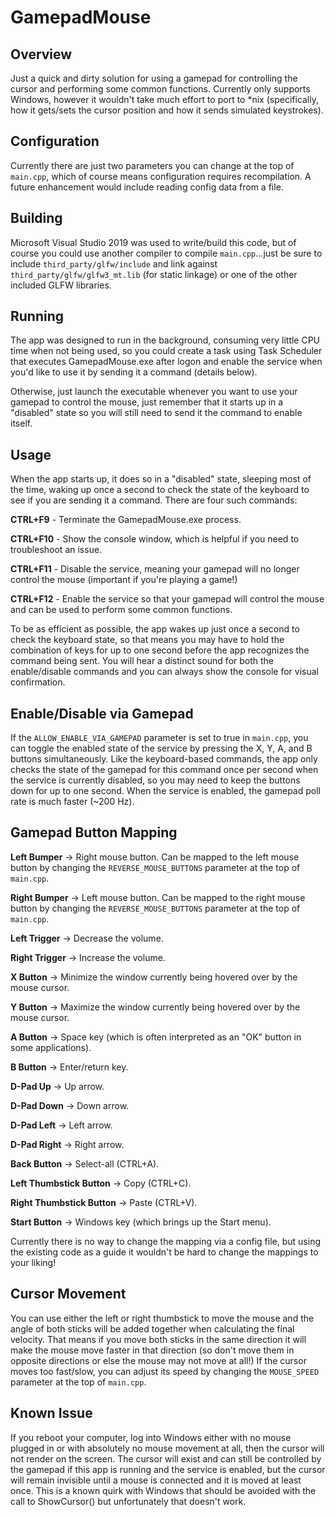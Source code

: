 # GamepadMouse

## Overview

Just a quick and dirty solution for using a gamepad for controlling the cursor and performing some common functions.  Currently only supports Windows, however it wouldn't take much effort to port to *nix (specifically, how it gets/sets the cursor position and how it sends simulated keystrokes).  

## Configuration

Currently there are just two parameters you can change at the top of `main.cpp`, which of course means configuration requires recompilation.  A future enhancement would include reading config data from a file.  

## Building

Microsoft Visual Studio 2019 was used to write/build this code, but of course you could use another compiler to compile `main.cpp`...just be sure to include `third_party/glfw/include` and link against `third_party/glfw/glfw3_mt.lib` (for static linkage) or one of the other included GLFW libraries.  

## Running

The app was designed to run in the background, consuming very little CPU time when not being used, so you could create a task using Task Scheduler that executes GamepadMouse.exe after logon and enable the service when you'd like to use it by sending it a command (details below).  

Otherwise, just launch the executable whenever you want to use your gamepad to control the mouse, just remember that it starts up in a "disabled" state so you will still need to send it the command to enable itself.  

## Usage

When the app starts up, it does so in a "disabled" state, sleeping most of the time, waking up once a second to check the state of the keyboard to see if you are sending it a command.  There are four such commands:  

**CTRL+F9** - Terminate the GamepadMouse.exe process.  

**CTRL+F10** - Show the console window, which is helpful if you need to troubleshoot an issue.  

**CTRL+F11** - Disable the service, meaning your gamepad will no longer control the mouse (important if you're playing a game!)

**CTRL+F12** - Enable the service so that your gamepad will control the mouse and can be used to perform some common functions.  

To be as efficient as possible, the app wakes up just once a second to check the keyboard state, so that means you may have to hold the combination of keys for up to one second before the app recognizes the command being sent.  You will hear a distinct sound for both the enable/disable commands and you can always show the console for visual confirmation.  

## Enable/Disable via Gamepad

If the `ALLOW_ENABLE_VIA_GAMEPAD` parameter is set to true in `main.cpp`, you can toggle the enabled state of the service by pressing the X, Y, A, and B buttons simultaneously.  Like the keyboard-based commands, the app only checks the state of the gamepad for this command once per second when the service is currently disabled, so you may need to keep the buttons down for up to one second.  When the service is enabled, the gamepad poll rate is much faster (~200 Hz).  

## Gamepad Button Mapping

**Left Bumper** -> Right mouse button.  Can be mapped to the left mouse button by changing the `REVERSE_MOUSE_BUTTONS` parameter at the top of `main.cpp`.

**Right Bumper** -> Left mouse button.  Can be mapped to the right mouse button by changing the `REVERSE_MOUSE_BUTTONS` parameter at the top of `main.cpp`.

**Left Trigger** -> Decrease the volume.

**Right Trigger** -> Increase the volume.

**X Button** -> Minimize the window currently being hovered over by the mouse cursor.  

**Y Button** -> Maximize the window currently being hovered over by the mouse cursor.  

**A Button** -> Space key (which is often interpreted as an "OK" button in some applications).

**B Button** -> Enter/return key.

**D-Pad Up** -> Up arrow.  

**D-Pad Down** -> Down arrow.  

**D-Pad Left** -> Left arrow.  

**D-Pad Right** -> Right arrow.  

**Back Button** -> Select-all (CTRL+A).  

**Left Thumbstick Button** -> Copy (CTRL+C).  

**Right Thumbstick Button** -> Paste (CTRL+V).  

**Start Button** -> Windows key (which brings up the Start menu).  

Currently there is no way to change the mapping via a config file, but using the existing code as a guide it wouldn't be hard to change the mappings to your liking!

## Cursor Movement

You can use either the left or right thumbstick to move the mouse and the angle of both sticks will be added together when calculating the final velocity.  That means if you move both sticks in the same direction it will make the mouse move faster in that direction (so don't move them in opposite directions or else the mouse may not move at all!)  If the cursor moves too fast/slow, you can adjust its speed by changing the `MOUSE_SPEED` parameter at the top of `main.cpp`.  

## Known Issue

If you reboot your computer, log into Windows either with no mouse plugged in or with absolutely no mouse movement at all, then the cursor will not render on the screen.  The cursor will exist and can still be controlled by the gamepad if this app is running and the service is enabled, but the cursor will remain invisible until a mouse is connected and it is moved at least once.  This is a known quirk with Windows that should be avoided with the call to ShowCursor() but unfortunately that doesn't work.  
